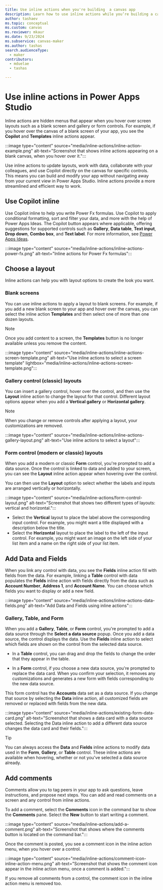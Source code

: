 ```yaml
---
title: Use inline actions when you're building  a canvas app
description: Learn how to use inline actions while you’re building a canvas app in Power Apps Studio.
author: tashaev
ms.topic: conceptual
ms.custom: canvas
ms.reviewer: mkaur
ms.date: 9/23/2024
ms.subservice: canvas-maker
ms.author: tashas
search.audienceType: 
  - maker
contributors:
  - mduelae
  - tashas
  
---
```


# Use inline actions in Power Apps Studio

Inline actions are hidden menus that appear when you hover over screen layouts such as a blank screen and gallery or form controls. For example, if you hover over the canvas of a blank screen of your app, you see the **Copilot** and **Templates** inline actions appear.

:::image type="content" source="media/inline-actions/inline-action-example.png" alt-text="Screenshot that shows inline actions appearing on a blank canvas, when you hover over it.":::

Use inline actions to update layouts, work with data, collaborate with your colleagues, and use Copilot directly on the canvas for specific controls. This means you can build and modify your app without navigating away from your current view in Power Apps Studio. Inline actions provide a more streamlined and efficient way to work.

## Use Copilot inline

Use Copilot inline to help you write Power Fx formulas. Use Copilot to apply conditional formatting, sort and filter your data, and more with the help of Power Apps Ideas. The Copilot button appears where applicable, offering suggestions for supported controls such as **Gallery**, **Data table**, **Text input**, **Drop down**, **Combo box**, and **Text label**. For more information, see [Power Apps Ideas](power-apps-ideas.md).

:::image type="content" source="media/inline-actions/inline-actions-power-fx.png" alt-text="Inline actions for Power Fx formulas":::

## Choose a layout

Inline actions can help you with layout options to create the look you want.

### Blank screens

You can use inline actions to apply a layout to blank screens. For example, if you add a new blank screen to your app and hover over the canvas, you can select the inline action **Templates** and then select one of more than one dozen layouts.

> [!NOTE]
> Once you add content to a screen, the **Templates** button is no longer available unless you remove the content.

:::image type="content" source="media/inline-actions/inline-actions-screen-template.png" alt-text="Use inline actions to select a screen template" lightbox="media/inline-actions/inline-actions-screen-template.png":::

### Gallery control (classic) layouts

You can insert a gallery control, hover over the control, and then use the **Layout** inline action to change the layout for that control. Different layout options appear when you add a **Vertical gallery** or **Horizontal gallery**.

> [!NOTE]
> When you change or remove controls after applying a layout, your customizations are removed.

:::image type="content" source="media/inline-actions/inline-actions-gallery-layout.png" alt-text="Use inline actions to select a layout":::

### Form control (modern or classic) layouts

When you add a modern or classic **Form** control, you're prompted to add a data source. Once the control is linked to data and added to your screen, you can see the **Layout** inline action appear when hovering over the control.

You can then use the **Layout** option to select whether the labels and inputs are arranged vertically or horizontally.

:::image type="content" source="media/inline-actions/form-control-layout.png" alt-text="Screenshot that shows two different types of layouts: vertical and horizontal.":::

- Select the **Vertical** layout to place the label above the corresponding input control. For example, you might want a title displayed with a description below the title.
- Select the **Horizontal** layout to place the label to the left of the input control. For example, you might want an image on the left side of your list item and a name on the right side of your list item.

## Add Data and Fields

When you link any control with data, you see the **Fields** inline action fill with fields from the data. For example, linking a **Table** control with data populates the **Fields** inline action with fields directly from the data such as **Account Number**, **Address 1**, and **Account Name**. You can choose which fields you want to display or add a new field.

:::image type="content" source="media/inline-actions/inline-actions-data-fields.png" alt-text="Add Data and Fields using inline actions":::

### Gallery, Table, and Form

 When you add a **Gallery**, **Table**, or **Form** control, you're prompted to add a data source through the **Select a data source** popup. Once you add a data source, the control displays the data. Use the **Fields** inline action to select which fields are shown on the control from the selected data source.

- In a **Table** control, you can drag and drop the fields to change the order that they appear in the table.

- In a **Form** control, if you choose a new data source, you're prompted to replace the data card. When you confirm your selection, it removes any customizations and generates a new form with fields corresponding to the new data source.

This form control has the **Accounts** data set as a data source. If you change that source by selecting the **Data** inline action, all customized fields are removed or replaced with fields from the new data.

:::image type="content" source="media/inline-actions/existing-form-data-card.png" alt-text="Screenshot that shows a data card with a data source selected. Selecting the Data inline action to add a different data source changes the data card and their fields.":::

> [!TIP]
> You can always access the **Data** and **Fields** inline actions to modify data used in the **Form**, **Gallery**, or **Table** control. These inline actions are available when hovering, whether or not you've selected a data source already.

## Add comments

Comments allow you to tag peers in your app to ask questions, leave instructions, and propose next steps. You can add and read
comments on a screen and any control from inline actions.  

To add a comment, select the **Comments** icon in the command bar to show the **Comments** pane. Select the **New** button to start writing a comment.

:::image type="content" source="media/inline-actions/add-a-comment.png" alt-text="Screenshot that shows where the comments button is located on the command bar.":::

Once the comment is posted, you see a comment icon in the inline action menu, when you hover over a control.

:::image type="content" source="media/inline-actions/comment-icon-inline-action-menu.png" alt-text="Screenshot that shows the comment icon appear in the inline action menu, once a comment is added.":::

If you remove all comments from a control, the comment icon in the inline action menu is removed too.
